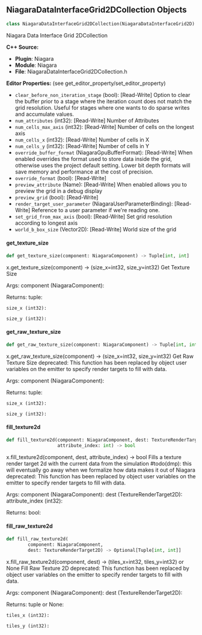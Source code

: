 ## NiagaraDataInterfaceGrid2DCollection Objects

```python
class NiagaraDataInterfaceGrid2DCollection(NiagaraDataInterfaceGrid2D)
```

Niagara Data Interface Grid 2DCollection

**C++ Source:**

- **Plugin**: Niagara
- **Module**: Niagara
- **File**: NiagaraDataInterfaceGrid2DCollection.h

**Editor Properties:** (see get_editor_property/set_editor_property)

- ``clear_before_non_iteration_stage`` (bool):  [Read-Write] Option to clear the buffer prior to a stage where the iteration count does not match the grid resolution.  Useful for stages where one wants to do sparse writes
  and accumulate values.
- ``num_attributes`` (int32):  [Read-Write] Number of Attributes
- ``num_cells_max_axis`` (int32):  [Read-Write] Number of cells on the longest axis
- ``num_cells_x`` (int32):  [Read-Write] Number of cells in X
- ``num_cells_y`` (int32):  [Read-Write] Number of cells in Y
- ``override_buffer_format`` (NiagaraGpuBufferFormat):  [Read-Write] When enabled overrides the format used to store data inside the grid, otherwise uses the project default setting.  Lower bit depth formats will save memory and performance at the cost of precision.
- ``override_format`` (bool):  [Read-Write]
- ``preview_attribute`` (Name):  [Read-Write] When enabled allows you to preview the grid in a debug display
- ``preview_grid`` (bool):  [Read-Write]
- ``render_target_user_parameter`` (NiagaraUserParameterBinding):  [Read-Write] Reference to a user parameter if we're reading one.
- ``set_grid_from_max_axis`` (bool):  [Read-Write] Set grid resolution according to longest axis
- ``world_b_box_size`` (Vector2D):  [Read-Write] World size of the grid

<a id="unreal.NiagaraDataInterfaceGrid2DCollection.get_texture_size"></a>

#### get_texture_size

```python
def get_texture_size(component: NiagaraComponent) -> Tuple[int, int]
```

x.get_texture_size(component) -> (size_x=int32, size_y=int32)
Get Texture Size

Args:
    component (NiagaraComponent): 

Returns:
    tuple: 

    size_x (int32): 

    size_y (int32):

<a id="unreal.NiagaraDataInterfaceGrid2DCollection.get_raw_texture_size"></a>

#### get_raw_texture_size

```python
def get_raw_texture_size(component: NiagaraComponent) -> Tuple[int, int]
```

x.get_raw_texture_size(component) -> (size_x=int32, size_y=int32)
Get Raw Texture Size
deprecated: This function has been replaced by object user variables on the emitter to specify render targets to fill with data.

Args:
    component (NiagaraComponent): 

Returns:
    tuple: 

    size_x (int32): 

    size_y (int32):

<a id="unreal.NiagaraDataInterfaceGrid2DCollection.fill_texture2d"></a>

#### fill_texture2d

```python
def fill_texture2d(component: NiagaraComponent, dest: TextureRenderTarget2D,
                   attribute_index: int) -> bool
```

x.fill_texture2d(component, dest, attribute_index) -> bool
Fills a texture render target 2d with the current data from the simulation
#todo(dmp): this will eventually go away when we formalize how data makes it out of Niagara
deprecated: This function has been replaced by object user variables on the emitter to specify render targets to fill with data.

Args:
    component (NiagaraComponent): 
    dest (TextureRenderTarget2D): 
    attribute_index (int32): 

Returns:
    bool:

<a id="unreal.NiagaraDataInterfaceGrid2DCollection.fill_raw_texture2d"></a>

#### fill_raw_texture2d

```python
def fill_raw_texture2d(
        component: NiagaraComponent,
        dest: TextureRenderTarget2D) -> Optional[Tuple[int, int]]
```

x.fill_raw_texture2d(component, dest) -> (tiles_x=int32, tiles_y=int32) or None
Fill Raw Texture 2D
deprecated: This function has been replaced by object user variables on the emitter to specify render targets to fill with data.

Args:
    component (NiagaraComponent): 
    dest (TextureRenderTarget2D): 

Returns:
    tuple or None: 

    tiles_x (int32): 

    tiles_y (int32):

<a id="unreal.NiagaraDataInterfaceGrid2DCollectionReader"></a>